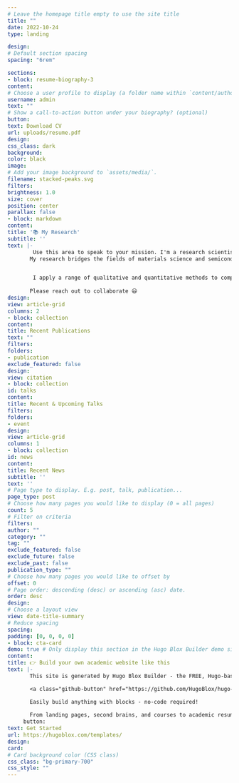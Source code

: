 ```yaml
---
# Leave the homepage title empty to use the site title
title: ""
date: 2022-10-24
type: landing

design:
# Default section spacing
spacing: "6rem"

sections:
- block: resume-biography-3
content:
# Choose a user profile to display (a folder name within `content/authors/`)
username: admin
text: ""
# Show a call-to-action button under your biography? (optional)
button:
text: Download CV
url: uploads/resume.pdf
design:
css_class: dark
background:
color: black
image:
# Add your image background to `assets/media/`.
filename: stacked-peaks.svg
filters:
brightness: 1.0
size: cover
position: center
parallax: false
- block: markdown
content:
title: '📚 My Research'
subtitle: ''
text: |-
        Use this area to speak to your mission. I'm a research scientist in the Moonshot team at DeepMind. I blog about machine learning, deep learning, and moonshots.
       My research bridges the fields of materials science and semiconductor engineering, with a primary focus on defect dynamics and low-temperature annealing. On one front, I explore athermal Electron Wind Force (EWF) annealing as a novel technique to mitigate cold-rolling-induced residual stress and dislocation structures in metals and alloys such as FeCrAl. On the other, I apply EWF to restore electrical performance and structural integrity in wide-bandgap semiconductor devices, particularly those degraded by radiation exposure. This dual approach aims to advance energy-efficient, rapid, and damage-free recovery techniques for next-generation electronic and structural materials.


        I apply a range of qualitative and quantitative methods to comprehensively investigate the role of science and technology in the economy.
        
       Please reach out to collaborate 😃
design:
view: article-grid
columns: 2
- block: collection
content:
title: Recent Publications
text: ""
filters:
folders:
- publication
exclude_featured: false
design:
view: citation
- block: collection
id: talks
content:
title: Recent & Upcoming Talks
filters:
folders:
- event
design:
view: article-grid
columns: 1
- block: collection
id: news
content:
title: Recent News
subtitle: ''
text: ''
# Page type to display. E.g. post, talk, publication...
page_type: post
# Choose how many pages you would like to display (0 = all pages)
count: 5
# Filter on criteria
filters:
author: ""
category: ""
tag: ""
exclude_featured: false
exclude_future: false
exclude_past: false
publication_type: ""
# Choose how many pages you would like to offset by
offset: 0
# Page order: descending (desc) or ascending (asc) date.
order: desc
design:
# Choose a layout view
view: date-title-summary
# Reduce spacing
spacing:
padding: [0, 0, 0, 0]
- block: cta-card
demo: true # Only display this section in the Hugo Blox Builder demo site
content:
title: 👉 Build your own academic website like this
text: |-
       This site is generated by Hugo Blox Builder - the FREE, Hugo-based open source website builder trusted by 250,000+ academics like you.

       <a class="github-button" href="https://github.com/HugoBlox/hugo-blox-builder" data-color-scheme="no-preference: light; light: light; dark: dark;" data-icon="octicon-star" data-size="large" data-show-count="true" aria-label="Star HugoBlox/hugo-blox-builder on GitHub">Star</a>

       Easily build anything with blocks - no-code required!
       
       From landing pages, second brains, and courses to academic resumés, conferences, and tech blogs.
     button:
text: Get Started
url: https://hugoblox.com/templates/
design:
card:
# Card background color (CSS class)
css_class: "bg-primary-700"
css_style: ""
---
```

